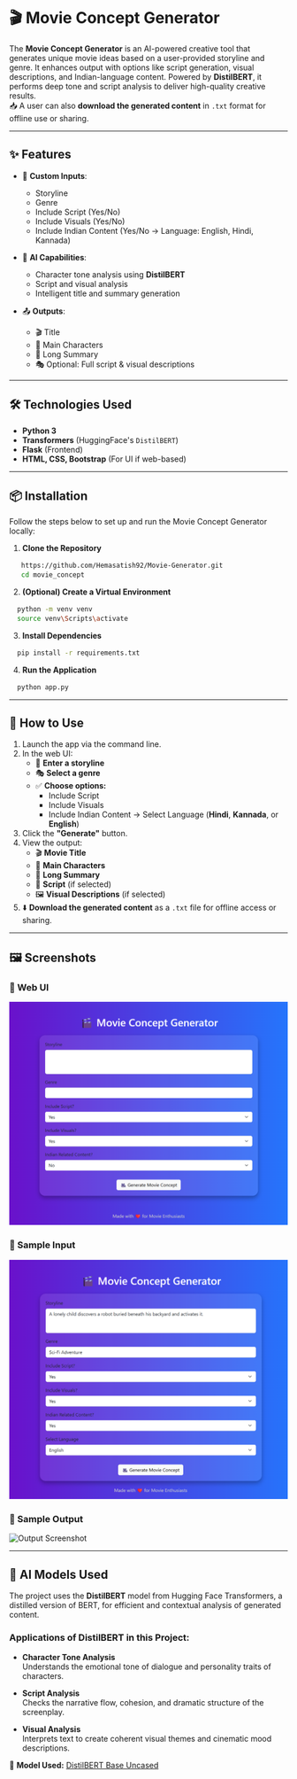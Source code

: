 # 🎬 Movie Concept Generator

The **Movie Concept Generator** is an AI-powered creative tool that generates unique movie ideas based on a user-provided storyline and genre. It enhances output with options like script generation, visual descriptions, and Indian-language content. Powered by **DistilBERT**, it performs deep tone and script analysis to deliver high-quality creative results.  
📥 A user can also **download the generated content** in `.txt` format for offline use or sharing.

---

## ✨ Features

- 🧾 **Custom Inputs**:
  - Storyline
  - Genre
  - Include Script (Yes/No)
  - Include Visuals (Yes/No)
  - Include Indian Content (Yes/No → Language: English, Hindi, Kannada)

- 🧠 **AI Capabilities**:
  - Character tone analysis using **DistilBERT**
  - Script and visual analysis
  - Intelligent title and summary generation

- 📤 **Outputs**:
  - 🎬 Title
  - 👥 Main Characters
  - 📝 Long Summary
  - 🎭 Optional: Full script & visual descriptions

---

## 🛠️ Technologies Used

- **Python 3**
- **Transformers** (HuggingFace's `DistilBERT`)
- **Flask** (Frontend)
- **HTML, CSS, Bootstrap** (For UI if web-based)

---

## 📦 Installation

Follow the steps below to set up and run the Movie Concept Generator locally:

1. **Clone the Repository**
```bash
   https://github.com/Hemasatish92/Movie-Generator.git
   cd movie_concept
```
2. **(Optional) Create a Virtual Environment**
```bash
  python -m venv venv
  source venv\Scripts\activate
```
3. **Install Dependencies**
```bash
  pip install -r requirements.txt
```
4. **Run the Application**
```bash
  python app.py
```

---

## 🚀 How to Use

1. Launch the app via the command line.
2. In the web UI:
    - 🧾 **Enter a storyline**
    - 🎭 **Select a genre**
    - ✅ **Choose options:**
      - Include Script  
      - Include Visuals  
      - Include Indian Content → Select Language (**Hindi**, **Kannada**, or **English**)
3. Click the **"Generate"** button.
4. View the output:
    - 🎬 **Movie Title**
    - 👥 **Main Characters**
    - 📝 **Long Summary**
    - 🧾 **Script** (if selected)
    - 🖼️ **Visual Descriptions** (if selected)
5. ⬇️ **Download the generated content** as a `.txt` file for offline access or sharing.

---

## 🖼️ Screenshots

### 🔹 Web UI
![Web UI Screenshot](screenshots/web_ui.png)

### 🔹 Sample Input
![Input Screenshot](screenshots/sample_input.png)

### 🔹 Sample Output
![Output Screenshot](screenshots/sample_output.png)

---

## 🧠 AI Models Used

The project uses the **DistilBERT** model from Hugging Face Transformers, a distilled version of BERT, for efficient and contextual analysis of generated content.

### Applications of DistilBERT in this Project:

- **Character Tone Analysis**  
  Understands the emotional tone of dialogue and personality traits of characters.

- **Script Analysis**  
  Checks the narrative flow, cohesion, and dramatic structure of the screenplay.

- **Visual Analysis**  
  Interprets text to create coherent visual themes and cinematic mood descriptions.

🔗 **Model Used:** [DistilBERT Base Uncased](https://huggingface.co/distilbert/distilbert-base-uncased-finetuned-sst-2-english)

